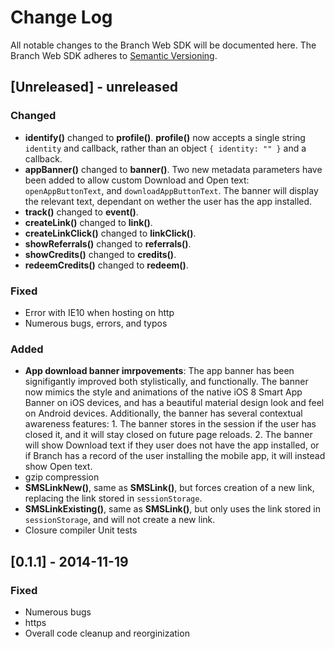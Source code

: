 # Change Log
All notable changes to the Branch Web SDK will be documented here.
The Branch Web SDK adheres to [Semantic Versioning](http://semver.org/).

## [Unreleased] - unreleased
### Changed
- **identify()** changed to **profile()**. **profile()** now accepts a single string `identity` and callback, rather than an object `{ identity: "" }` and a callback.
- **appBanner()** changed to **banner()**. Two new metadata parameters have been added to allow custom Download and Open text: `openAppButtonText`, and `downloadAppButtonText`. The banner will display the relevant text, dependant on wether the user has the app installed.
- **track()** changed to **event()**.
- **createLink()** changed to **link()**.
- **createLinkClick()** changed to **linkClick()**.
- **showReferrals()** changed to **referrals()**.
- **showCredits()** changed to **credits()**.
- **redeemCredits()** changed to **redeem()**.

### Fixed
- Error with IE10 when hosting on http
- Numerous bugs, errors, and typos

### Added
- **App download banner imrpovements**: The app banner has been signifigantly improved both stylistically, and functionally. The banner now mimics the style and animations of the native iOS 8 Smart App Banner on iOS devices, and has a beautiful material design look and feel on Android devices. Additionally, the banner has several contextual awareness features: 1. The banner stores in the session if the user has closed it, and it will stay closed on future page reloads. 2. The banner will show Download text if they user does not have the app installed, or if Branch has a record of the user installing the mobile app, it will instead show Open text.
- gzip compression
- **SMSLinkNew()**, same as **SMSLink()**, but forces creation of a new link, replacing the link stored in `sessionStorage`.
- **SMSLinkExisting()**, same as **SMSLink()**, but only uses the link stored in `sessionStorage`, and will not create a new link.
- Closure compiler Unit tests

## [0.1.1] - 2014-11-19

### Fixed
- Numerous bugs
- https
- Overall code cleanup and reorginization